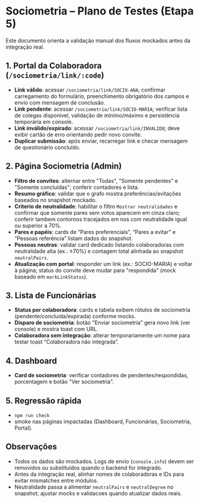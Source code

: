 ﻿# Sociometria – Plano de Testes (Etapa 5)

Este documento orienta a validação manual dos fluxos mockados antes da integração real.

## 1. Portal da Colaboradora (`/sociometria/link/:code`)
- **Link válido**: acessar `/sociometria/link/SOCIO-ANA`; confirmar carregamento do formulário, preenchimento obrigatório dos campos e envio com mensagem de conclusão.
- **Link pendente**: acessar `/sociometria/link/SOCIO-MARIA`; verificar lista de colegas disponível, validação de mínimo/máximo e persistência temporária em console.
- **Link inválido/expirado**: acessar `/sociometria/link/INVALIDO`; deve exibir cartão de erro orientando pedir novo convite.
- **Duplicar submissão**: após enviar, recarregar link e checar mensagem de questionário concluído.

## 2. Página Sociometria (Admin)
- **Filtro de convites**: alternar entre "Todas", "Somente pendentes" e "Somente concluídas"; conferir contadores e lista.
- **Resumo gráfico**: validar que o grafo mostra preferências/evitações baseados no snapshot mockado.
- **Criterio de neutralidade**: habilitar o filtro `Mostrar neutralidades` e confirmar que somente pares sem votos aparecem em cinza claro; conferir tambem contornos tracejados em nos com neutralidade igual ou superior a 70%.
- **Pares e papéis**: cards de “Pares preferenciais”, “Pares a evitar” e “Pessoas referência” listam dados do snapshot.
- **Pessoas neutras**: validar card dedicado listando colaboradoras com neutralidade alta (ex.: ≥70%) e contagem total alinhada ao snapshot `neutralPairs`.
- **Atualização com portal**: responder um link (ex.: SOCIO-MARIA) e voltar à página; status do convite deve mudar para "respondida" (mock baseado em `markLinkStatus`).

## 3. Lista de Funcionárias
- **Status por colaboradora**: cards e tabela exibem rótulos de sociometria (pendente/concluída/expirada) conforme mocks.
- **Disparo de sociometria**: botão "Enviar sociometria" gera novo link (ver console) e mostra toast com URL.
- **Colaboradora sem integração**: alterar temporariamente um nome para testar toast “Colaboradora não integrada”.

## 4. Dashboard
- **Card de sociometria**: verificar contadores de pendentes/respondidas, porcentagem e botão "Ver sociometria".

## 5. Regressão rápida
- `npm run check`
- smoke nas páginas impactadas (Dashboard, Funcionárias, Sociometria, Portal).

## Observações
- Todos os dados são mockados. Logs de envio (`console.info`) devem ser removidos ou substituídos quando o backend for integrado.
- Antes da integração real, alinhar nomes de colaboradoras e IDs para evitar mismatches entre módulos.
- Neutralidade passa a alimentar `neutralPairs` e `neutralDegree` no snapshot; ajustar mocks e validacoes quando atualizar dados reais.
